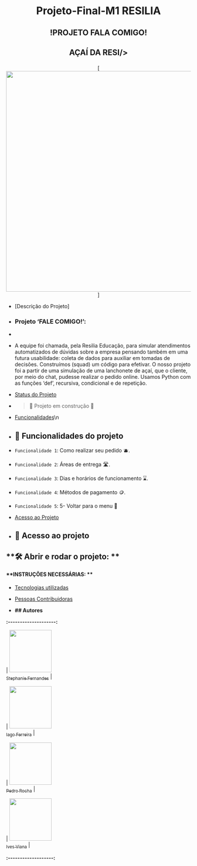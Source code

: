 # <p align="center">Projeto-Final-M1 RESILIA
</p>



## <p align="center">!PROJETO FALA COMIGO!
</p>

## <p align="center">AÇAÍ DA RESI/>
</p>


<p align="center">[<img src="https://user-images.githubusercontent.com/77132612/175435665-03e3f123-d7e6-453a-9958-3de65e601a5a.png" width=600><br>]
</p>

* [Descrição do Projeto]
* ### **Projeto ‘FALE COMIGO!’**:
* 
* A equipe foi chamada, pela Resilia Educação, para simular atendimentos automatizados de dúvidas sobre a empresa pensando também em uma futura usabilidade: coleta de dados para auxiliar em tomadas de decisões. Construímos (squad) um código para efetivar. O nosso projeto foi a partir de uma simulação de uma lanchonete de açaí, que o cliente, por meio do chat, pudesse realizar o pedido online. Usamos Python com as funções ‘def’, recursiva, condicional e de repetição. 
 
* [Status do Projeto](#status-do-Projeto)

* > :construction: Projeto em construção :construction:

* [Funcionalidades](#funcionalidades-e-demonstração-da-aplicação)\n
* ## :hammer: Funcionalidades do projeto

- `Funcionalidade 1`: Como realizar seu pedido :blueberries:.

- `Funcionalidade 2`: Áreas de entrega :motorway:.

- `Funcionalidade 3`: Dias e horários de funcionamento :hourglass:.

- `Funcionalidade 4`: Métodos de pagamento :coin:.

- `Funcionalidade 5`: 5- Voltar para o menu :page_facing_up:


* [Acesso ao Projeto](#acesso-ao-projeto)

* ## **📁 Acesso ao projeto**


## **🛠️ Abrir e rodar o projeto: **


#### **INSTRUÇÕES NECESSÁRIAS: ** 

* [Tecnologias utilizadas](#tecnologias-utilizadas)
 
* [Pessoas Contribuidoras](#pessoas-contribuidoras)

* **## Autores**

**:--------------------:**

| [<img src="https://media-exp2.licdn.com/dms/image/C4D03AQEwckSJvmCKaA/profile-displayphoto-shrink_800_800/0/1655408004857?e=1661385600&v=beta&t=dygBW4krehvAut3CsqCX-hS6Mzx0AiJjV0W1TnyND7s" width=115><br><sub>Stephanie Fernandes</sub>](https://github.com/stefernandes23) |


| [<img src="https://i.ibb.co/WycN2Jz/IAGO.jgp" width=115><br><sub>Iago Ferreira</sub>](https://github.com/Iagw18) |


| [<img src="https://i.ibb.co/SXTb4MH/pedro.jpg" width=115><br><sub>Pedro Rocha</sub>](https://github.com/pedrorcm) |



| [<img src="https://i.ibb.co/Wv3kws1/ives.jpg" width=115><br><sub>Ives Viana</sub>](https://github.com/IvesFragoso) | 


**:-------------------:**
